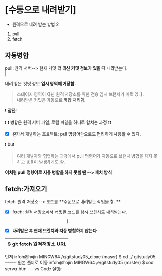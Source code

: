 # [수동으로 내려받기]

* 원격으로 내려 받는 방법 2  
1. pull
2. fetch 
 
 ## 자동병합  
 pull: 원격 서버--> 현재 커밋 **더 최신 커밋 정보가 있을 때** 내려받는다.  
                  |
                  
 내려 받은 컷밋 정보 __임시 영역에 저장함.__  
 > 스테이지 영역이 아닌 원격 저장소를 위힌 전용 임시 브랜치가 따로 있다.  
내려받은 커밋은 자동으로 **병합 처리함.**  


  :exclamation: **잠깐**:exclamation:  


 :exclamation: :exclamation: 병합은 원격 서버 파일, 로컬 파일을 하나로 합치는 과정 :exclamation::exclamation:
  - [x] 혼자서 개발하는 프로젝트: pull 명령어만으로도 편리하게 사용할 수 있다.
 
  :exclamation: but
  
> 여러 개발자와 협업하는 과정에서  pull 명령어가 자동으로 브랜치 병합을 하지 못하고 충돌이 발생하기도 함. 

**이처럼 pull 명령어로 자동 병합을 하지 못할 땐 --> 페치 방식**  


## fetch:가져오기

fetch: 원격 저장소--> 코드를 **수동으로 내려받는 작업을 함. **

  - [x] fetch: 원격 저장소에서 커밋된 코드를 임시 브랜치로 내려받는다.
                                                                                        
                                 |                                                      
  - [x] **내려받은 후 현재 브랜치와 자동 병합하지 않는다.**
  
 $ git fetch 원격저장소 URL | 
------------ |


먼저
   infoh@hojin MINGW64 /e/gitstudy05_clone (maser)
           $ cd ../ gitstudy05                   ------ 원본 폴더로 이동
   infoh@hojin MINGW64 /e/gitstudy05 (master)
           $ <span style =“color:red”>cod server.htm</span> --- vs Code 실행r
